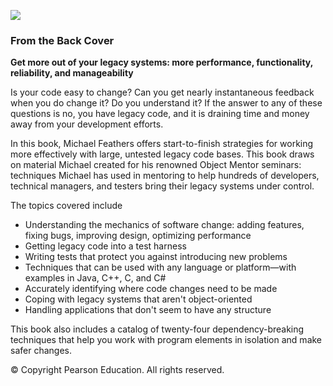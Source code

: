 ![](https://camo.githubusercontent.com/a8b47cd5c7b56e17df942e8dc0df2814a1a57eaf/68747470733a2f2f696d616765732d6e612e73736c2d696d616765732d616d617a6f6e2e636f6d2f696d616765732f492f35314b35393578566f4d4c2e5f53583430345f424f312c3230342c3230332c3230305f2e6a7067)

### From the Back Cover

**Get more out of your legacy systems: more performance, functionality, reliability, and manageability**

Is your code easy to change? Can you get nearly instantaneous feedback when you do change it? Do you understand it? If the answer to any of these questions is no, you have legacy code, and it is draining time and money away from your development efforts.

In this book, Michael Feathers offers start-to-finish strategies for working more effectively with large, untested legacy code bases. This book draws on material Michael created for his renowned Object Mentor seminars: techniques Michael has used in mentoring to help hundreds of developers, technical managers, and testers bring their legacy systems under control.

The topics covered include

* Understanding the mechanics of software change: adding features, fixing bugs, improving design, optimizing performance
* Getting legacy code into a test harness
* Writing tests that protect you against introducing new problems
* Techniques that can be used with any language or platform—with examples in Java, C++, C, and C\#
* Accurately identifying where code changes need to be made
* Coping with legacy systems that aren't object-oriented
* Handling applications that don't seem to have any structure

This book also includes a catalog of twenty-four dependency-breaking techniques that help you work with program elements in isolation and make safer changes.

© Copyright Pearson Education. All rights reserved.

